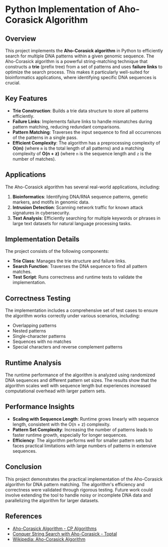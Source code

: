 # Python Implementation of Aho-Corasick Algorithm

## Overview

This project implements the **Aho-Corasick algorithm** in Python to efficiently search for multiple DNA patterns within a given genomic sequence. The Aho-Corasick algorithm is a powerful string-matching technique that constructs a **trie** (prefix tree) from a set of patterns and uses **failure links** to optimize the search process. This makes it particularly well-suited for bioinformatics applications, where identifying specific DNA sequences is crucial.

## Key Features

- **Trie Construction**: Builds a trie data structure to store all patterns efficiently.
- **Failure Links**: Implements failure links to handle mismatches during pattern matching, reducing redundant comparisons.
- **Pattern Matching**: Traverses the input sequence to find all occurrences of the patterns in a single pass.
- **Efficient Complexity**: The algorithm has a preprocessing complexity of **O(m)** (where `m` is the total length of all patterns) and a matching complexity of **O(n + z)** (where `n` is the sequence length and `z` is the number of matches).

## Applications

The Aho-Corasick algorithm has several real-world applications, including:

1. **Bioinformatics**: Identifying DNA/RNA sequence patterns, genetic markers, and motifs in genomic data.
2. **Intrusion Detection**: Scanning network traffic for known attack signatures in cybersecurity.
3. **Text Analysis**: Efficiently searching for multiple keywords or phrases in large text datasets for natural language processing tasks.

## Implementation Details

The project consists of the following components:

- **Trie Class**: Manages the trie structure and failure links.
- **Search Function**: Traverses the DNA sequence to find all pattern matches.
- **Test Script**: Runs correctness and runtime tests to validate the implementation.

## Correctness Testing

The implementation includes a comprehensive set of test cases to ensure the algorithm works correctly under various scenarios, including:

- Overlapping patterns
- Nested patterns
- Single-character patterns
- Sequences with no matches
- Special characters and reverse complement patterns

## Runtime Analysis

The runtime performance of the algorithm is analyzed using randomized DNA sequences and different pattern set sizes. The results show that the algorithm scales well with sequence length but experiences increased computational overhead with larger pattern sets.

## Performance Insights

- **Scaling with Sequence Length**: Runtime grows linearly with sequence length, consistent with the O(n + z) complexity.
- **Pattern Set Complexity**: Increasing the number of patterns leads to faster runtime growth, especially for longer sequences.
- **Efficiency**: The algorithm performs well for smaller pattern sets but faces practical limitations with large numbers of patterns in extensive sequences.

## Conclusion

This project demonstrates the practical implementation of the Aho-Corasick algorithm for DNA pattern matching. The algorithm's efficiency and correctness were validated through rigorous testing. Future work could involve extending the tool to handle noisy or incomplete DNA data and parallelizing the algorithm for larger datasets.

## References

- [Aho-Corasick Algorithm - CP Algorithms](https://cp-algorithms.com/string/aho_corasick)
- [Conquer String Search with Aho-Corasick - Toptal](https://www.toptal.com/algorithms/aho-corasick-algorithm)
- [Wikipedia: Aho-Corasick Algorithm](https://en.wikipedia.org/wiki/Aho%E2%80%93Corasick_algorithm)
